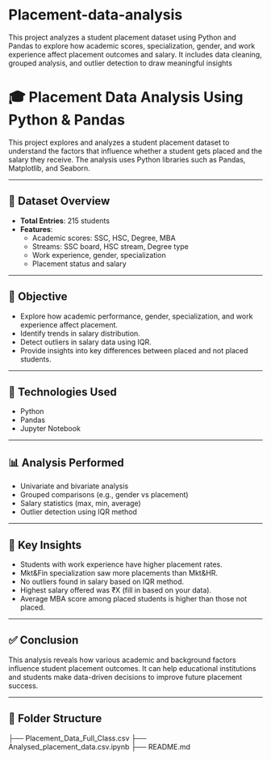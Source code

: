# Placement-data-analysis
This project analyzes a student placement dataset using Python and Pandas to explore how academic scores, specialization, gender, and work experience affect placement outcomes and salary. It includes data cleaning, grouped analysis, and outlier detection to draw meaningful insights
# 🎓 Placement Data Analysis Using Python & Pandas

This project explores and analyzes a student placement dataset to understand the factors that influence whether a student gets placed and the salary they receive. The analysis uses Python libraries such as Pandas, Matplotlib, and Seaborn.

---

## 📁 Dataset Overview

- **Total Entries**: 215 students  
- **Features**:
  - Academic scores: SSC, HSC, Degree, MBA
  - Streams: SSC board, HSC stream, Degree type
  - Work experience, gender, specialization
  - Placement status and salary

---

## 🎯 Objective

- Explore how academic performance, gender, specialization, and work experience affect placement.
- Identify trends in salary distribution.
- Detect outliers in salary data using IQR.
- Provide insights into key differences between placed and not placed students.

---

## 🔧 Technologies Used

- Python
- Pandas
- Jupyter Notebook 

---

## 📊 Analysis Performed

- Univariate and bivariate analysis
- Grouped comparisons (e.g., gender vs placement)
- Salary statistics (max, min, average)
- Outlier detection using IQR method

---

## 📌 Key Insights

- Students with work experience have higher placement rates.
- Mkt&Fin specialization saw more placements than Mkt&HR.
- No outliers found in salary based on IQR method.
- Highest salary offered was ₹X (fill in based on your data).
- Average MBA score among placed students is higher than those not placed.

---


## ✅ Conclusion

This analysis reveals how various academic and background factors influence student placement outcomes. It can help educational institutions and students make data-driven decisions to improve future placement success.

---

## 📂 Folder Structure

├── Placement_Data_Full_Class.csv
├── Analysed_placement_data.csv.ipynb
├── README.md

